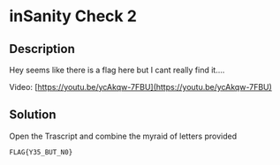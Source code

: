# inSanity Check 2

## Description

Hey seems like there is a flag here but I cant really find it....

Video: [https://youtu.be/ycAkqw-7FBU](https://youtu.be/ycAkqw-7FBU)

## Solution

Open the Trascript and combine the myraid of letters provided

`FLAG{Y35_BUT_N0}`
